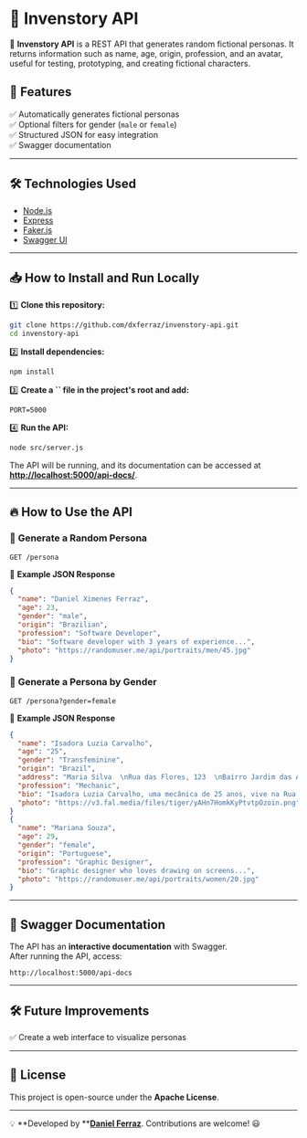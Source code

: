 # 👤 Invenstory API

🚀 **Invenstory API** is a REST API that generates random fictional personas. It returns information such as name, age, origin, profession, and an avatar, useful for testing, prototyping, and creating fictional characters.

## 📌 Features

✅ Automatically generates fictional personas\
✅ Optional filters for gender (`male` or `female`)\
✅ Structured JSON for easy integration\
✅ Swagger documentation

---

## 🛠️ Technologies Used

- [Node.js](https://nodejs.org/)
- [Express](https://expressjs.com/)
- [Faker.js](https://fakerjs.dev/)
- [Swagger UI](https://swagger.io/)

---

## 📥 How to Install and Run Locally

1️⃣ **Clone this repository:**

```sh
git clone https://github.com/dxferraz/invenstory-api.git
cd invenstory-api
```

2️⃣ **Install dependencies:**

```sh
npm install
```

3️⃣ **Create a **``** file in the project's root and add:**

```env
PORT=5000
```

4️⃣ **Run the API:**

```sh
node src/server.js
```

The API will be running, and its documentation can be accessed at [**http://localhost:5000/api-docs/**](http://localhost:5000/api-docs/).

---

## 🔥 How to Use the API

### 🔹 **Generate a Random Persona**

```http
GET /persona
```

🔹 **Example JSON Response**

```json
{
  "name": "Daniel Ximenes Ferraz",
  "age": 23,
  "gender": "male",
  "origin": "Brazilian",
  "profession": "Software Developer",
  "bio": "Software developer with 3 years of experience...",
  "photo": "https://randomuser.me/api/portraits/men/45.jpg"
}
```

### 🔹 **Generate a Persona by Gender**

```http
GET /persona?gender=female
```

🔹 **Example JSON Response**

```json
{
  "name": "Isadora Luzia Carvalho",
  "age": "25",
  "gender": "Transfeminine",
  "origin": "Brazil",
  "address": "Maria Silva  \nRua das Flores, 123  \nBairro Jardim das Acácias  \nCidade São Paulo  \nEstado São Paulo  \nCEP 01234-567  \nBrasil",
  "profession": "Mechanic",
  "bio": "Isadora Luzia Carvalho, uma mecânica de 25 anos, vive na Rua das Flores, no encantador Bairro Jardim das Acácias, em São Paulo. Desde pequena, Isadora sempre teve uma paixão inabalável por motores e engrenagens, transformando sua curiosidade em uma carreira habilidosa que desafia estereótipos de gênero. Transfeminina e orgulhosa, ela é conhecida na vizinhança por sua técnica impecável e pelo sorriso acolhedor que ilumina a oficina onde trabalha. Às vezes, entre consertos, ela sonha em abrir sua própria escola de mecânica para inspirar mais jovens a seguirem seus sonhos, provando que a força vem de dentro, não importa a forma que ela assuma.",
  "photo": "https://v3.fal.media/files/tiger/yAHn7HomkKyPtvtpOzoin.png"
}
{
  "name": "Mariana Souza",
  "age": 29,
  "gender": "female",
  "origin": "Portuguese",
  "profession": "Graphic Designer",
  "bio": "Graphic designer who loves drawing on screens...",
  "photo": "https://randomuser.me/api/portraits/women/20.jpg"
}
```

---

## 📜 Swagger Documentation

The API has an **interactive documentation** with Swagger.\
After running the API, access:

```
http://localhost:5000/api-docs
```

---

## 🛠️ Future Improvements

✅ Create a web interface to visualize personas

---

## 📝 License

This project is open-source under the **Apache License**.

---

💡 **Developed by **[**Daniel Ferraz**](https://github.com/dxferraz). Contributions are welcome! 😃
